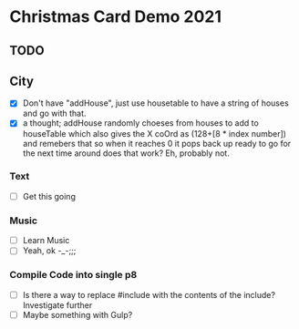 # Christmas Card Demo 2021

## TODO
## City
- [x] Don't have "addHouse", just use housetable to have a string of houses and go with that.
- [x] a thought; addHouse randomly choeses from houses to add to houseTable which also gives the X 
        coOrd as (128+[8 * index number]) and remebers that so when it reaches 0 it pops back up ready 
        to go for the next time around does that work? Eh, probably not.

### Text
- [ ] Get this going 

### Music
- [ ] Learn Music
- [ ] Yeah, ok -_-;;;

### Compile Code into single p8
- [ ] Is there a way to replace #include with the contents of the include? Investigate further
- [ ] Maybe something with Gulp?